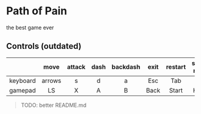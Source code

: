 # Path of Pain

the best game ever

## Controls (outdated)

|   | move  |  attack |  dash | backdash  | exit  |  restart | switch mode  |
| :------------: | :------------: | :------------: | :------------: | :------------: | :------------: | :------------: | :------------: |
| keyboard  | arrows  | s  |  d |  a |  Esc | Tab  | p  |
|  gamepad | LS  | X  | A  | B  | Back  | Start  |  Home |

> TODO: better README.md
